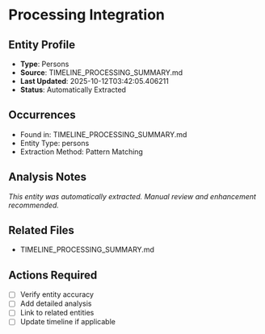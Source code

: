 # Processing Integration

## Entity Profile
- **Type**: Persons
- **Source**: TIMELINE_PROCESSING_SUMMARY.md
- **Last Updated**: 2025-10-12T03:42:05.406211
- **Status**: Automatically Extracted

## Occurrences
- Found in: TIMELINE_PROCESSING_SUMMARY.md
- Entity Type: persons
- Extraction Method: Pattern Matching

## Analysis Notes
*This entity was automatically extracted. Manual review and enhancement recommended.*

## Related Files
- TIMELINE_PROCESSING_SUMMARY.md

## Actions Required
- [ ] Verify entity accuracy
- [ ] Add detailed analysis
- [ ] Link to related entities
- [ ] Update timeline if applicable
